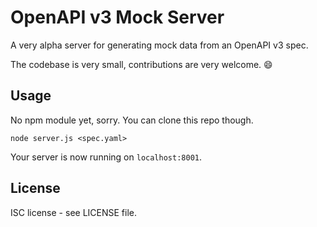 # OpenAPI v3 Mock Server

A very alpha server for generating mock data from an OpenAPI v3 spec.

The codebase is very small, contributions are very welcome. :smile:

## Usage

No npm module yet, sorry. You can clone this repo though.

```
node server.js <spec.yaml>
```

Your server is now running on `localhost:8001`.

## License

ISC license - see LICENSE file.
